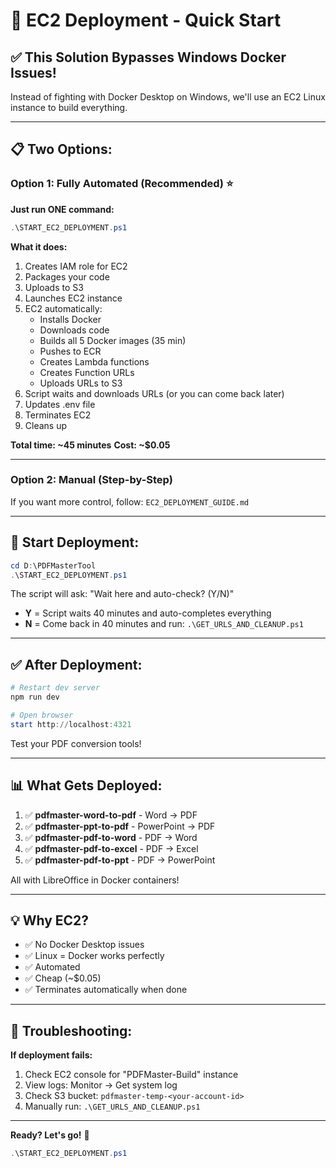 # 🚀 EC2 Deployment - Quick Start

## ✅ This Solution Bypasses Windows Docker Issues!

Instead of fighting with Docker Desktop on Windows, we'll use an EC2 Linux instance to build everything.

---

## 📋 Two Options:

### Option 1: Fully Automated (Recommended) ⭐

**Just run ONE command:**

```powershell
.\START_EC2_DEPLOYMENT.ps1
```

**What it does:**
1. Creates IAM role for EC2
2. Packages your code
3. Uploads to S3
4. Launches EC2 instance
5. EC2 automatically:
   - Installs Docker
   - Downloads code
   - Builds all 5 Docker images (35 min)
   - Pushes to ECR
   - Creates Lambda functions
   - Creates Function URLs
   - Uploads URLs to S3
6. Script waits and downloads URLs (or you can come back later)
7. Updates .env file
8. Terminates EC2
9. Cleans up

**Total time: ~45 minutes**
**Cost: ~$0.05**

---

### Option 2: Manual (Step-by-Step)

If you want more control, follow: `EC2_DEPLOYMENT_GUIDE.md`

---

## 🚀 Start Deployment:

```powershell
cd D:\PDFMasterTool
.\START_EC2_DEPLOYMENT.ps1
```

The script will ask: "Wait here and auto-check? (Y/N)"

- **Y** = Script waits 40 minutes and auto-completes everything
- **N** = Come back in 40 minutes and run: `.\GET_URLS_AND_CLEANUP.ps1`

---

## ✅ After Deployment:

```powershell
# Restart dev server
npm run dev

# Open browser
start http://localhost:4321
```

Test your PDF conversion tools!

---

## 📊 What Gets Deployed:

1. ✅ **pdfmaster-word-to-pdf** - Word → PDF
2. ✅ **pdfmaster-ppt-to-pdf** - PowerPoint → PDF
3. ✅ **pdfmaster-pdf-to-word** - PDF → Word
4. ✅ **pdfmaster-pdf-to-excel** - PDF → Excel
5. ✅ **pdfmaster-pdf-to-ppt** - PDF → PowerPoint

All with LibreOffice in Docker containers!

---

## 💡 Why EC2?

- ✅ No Docker Desktop issues
- ✅ Linux = Docker works perfectly
- ✅ Automated
- ✅ Cheap (~$0.05)
- ✅ Terminates automatically when done

---

## 🔧 Troubleshooting:

**If deployment fails:**

1. Check EC2 console for "PDFMaster-Build" instance
2. View logs: Monitor → Get system log
3. Check S3 bucket: `pdfmaster-temp-<your-account-id>`
4. Manually run: `.\GET_URLS_AND_CLEANUP.ps1`

---

**Ready? Let's go!** 🚀

```powershell
.\START_EC2_DEPLOYMENT.ps1
```





